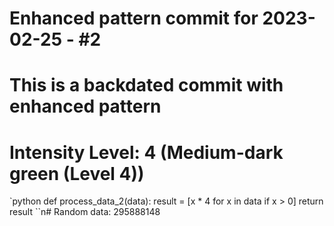 ﻿# Enhanced pattern commit for 2023-02-25 - #2
# This is a backdated commit with enhanced pattern
# Intensity Level: 4 (Medium-dark green (Level 4))
`python
def process_data_2(data):
    result = [x * 4 for x in data if x > 0]
    return result
``n# Random data: 295888148

